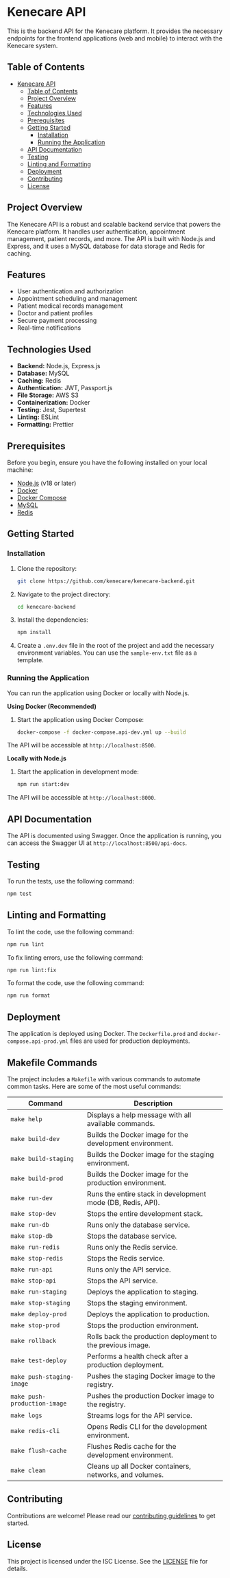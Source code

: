 # Kenecare API

This is the backend API for the Kenecare platform. It provides the necessary endpoints for the frontend applications (web and mobile) to interact with the Kenecare system.

## Table of Contents

- [Kenecare API](#kenecare-api)
  - [Table of Contents](#table-of-contents)
  - [Project Overview](#project-overview)
  - [Features](#features)
  - [Technologies Used](#technologies-used)
  - [Prerequisites](#prerequisites)
  - [Getting Started](#getting-started)
    - [Installation](#installation)
    - [Running the Application](#running-the-application)
  - [API Documentation](#api-documentation)
  - [Testing](#testing)
  - [Linting and Formatting](#linting-and-formatting)
  - [Deployment](#deployment)
  - [Contributing](#contributing)
  - [License](#license)

## Project Overview

The Kenecare API is a robust and scalable backend service that powers the Kenecare platform. It handles user authentication, appointment management, patient records, and more. The API is built with Node.js and Express, and it uses a MySQL database for data storage and Redis for caching.

## Features

- User authentication and authorization
- Appointment scheduling and management
- Patient medical records management
- Doctor and patient profiles
- Secure payment processing
- Real-time notifications

## Technologies Used

- **Backend:** Node.js, Express.js
- **Database:** MySQL
- **Caching:** Redis
- **Authentication:** JWT, Passport.js
- **File Storage:** AWS S3
- **Containerization:** Docker
- **Testing:** Jest, Supertest
- **Linting:** ESLint
- **Formatting:** Prettier

## Prerequisites

Before you begin, ensure you have the following installed on your local machine:

- [Node.js](https://nodejs.org/en/) (v18 or later)
- [Docker](https://www.docker.com/get-started)
- [Docker Compose](https://docs.docker.com/compose/install/)
- [MySQL](https://www.mysql.com/downloads/)
- [Redis](https://redis.io/topics/quickstart)

## Getting Started

### Installation

1.  Clone the repository:

    ```bash
    git clone https://github.com/kenecare/kenecare-backend.git
    ```

2.  Navigate to the project directory:

    ```bash
    cd kenecare-backend
    ```

3.  Install the dependencies:

    ```bash
    npm install
    ```

4.  Create a `.env.dev` file in the root of the project and add the necessary environment variables. You can use the `sample-env.txt` file as a template.

### Running the Application

You can run the application using Docker or locally with Node.js.

**Using Docker (Recommended)**

1.  Start the application using Docker Compose:

    ```bash
    docker-compose -f docker-compose.api-dev.yml up --build
    ```

The API will be accessible at `http://localhost:8500`.

**Locally with Node.js**

1.  Start the application in development mode:

    ```bash
    npm run start:dev
    ```

The API will be accessible at `http://localhost:8000`.

## API Documentation

The API is documented using Swagger. Once the application is running, you can access the Swagger UI at `http://localhost:8500/api-docs`.

## Testing

To run the tests, use the following command:

```bash
npm test
```

## Linting and Formatting

To lint the code, use the following command:

```bash
npm run lint
```

To fix linting errors, use the following command:

```bash
npm run lint:fix
```

To format the code, use the following command:

```bash
npm run format
```

## Deployment

The application is deployed using Docker. The `Dockerfile.prod` and `docker-compose.api-prod.yml` files are used for production deployments.

## Makefile Commands

The project includes a `Makefile` with various commands to automate common tasks. Here are some of the most useful commands:

| Command                      | Description                                                 |
| ---------------------------- | ----------------------------------------------------------- |
| `make help`                  | Displays a help message with all available commands.        |
| `make build-dev`             | Builds the Docker image for the development environment.    |
| `make build-staging`         | Builds the Docker image for the staging environment.        |
| `make build-prod`            | Builds the Docker image for the production environment.     |
| `make run-dev`               | Runs the entire stack in development mode (DB, Redis, API). |
| `make stop-dev`              | Stops the entire development stack.                         |
| `make run-db`                | Runs only the database service.                             |
| `make stop-db`               | Stops the database service.                                 |
| `make run-redis`             | Runs only the Redis service.                                |
| `make stop-redis`            | Stops the Redis service.                                    |
| `make run-api`               | Runs only the API service.                                  |
| `make stop-api`              | Stops the API service.                                      |
| `make run-staging`           | Deploys the application to staging.                         |
| `make stop-staging`          | Stops the staging environment.                              |
| `make deploy-prod`           | Deploys the application to production.                      |
| `make stop-prod`             | Stops the production environment.                           |
| `make rollback`              | Rolls back the production deployment to the previous image. |
| `make test-deploy`           | Performs a health check after a production deployment.      |
| `make push-staging-image`    | Pushes the staging Docker image to the registry.            |
| `make push-production-image` | Pushes the production Docker image to the registry.         |
| `make logs`                  | Streams logs for the API service.                           |
| `make redis-cli`             | Opens Redis CLI for the development environment.            |
| `make flush-cache`           | Flushes Redis cache for the development environment.        |
| `make clean`                 | Cleans up all Docker containers, networks, and volumes.     |

## Contributing

Contributions are welcome! Please read our [contributing guidelines](.github/CONTRIBUTING.md) to get started.

## License

This project is licensed under the ISC License. See the [LICENSE](LICENSE) file for details.
